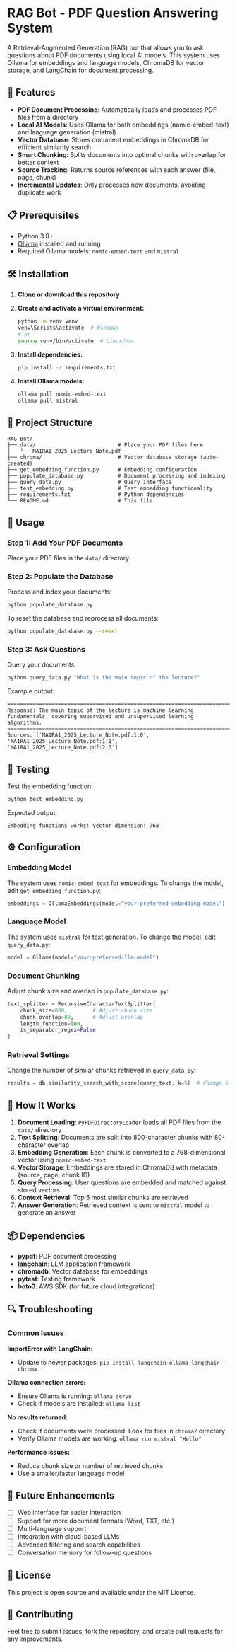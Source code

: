 # RAG Bot - PDF Question Answering System

A Retrieval-Augmented Generation (RAG) bot that allows you to ask questions about PDF documents using local AI models. This system uses Ollama for embeddings and language models, ChromaDB for vector storage, and LangChain for document processing.

## 🚀 Features

- **PDF Document Processing**: Automatically loads and processes PDF files from a directory
- **Local AI Models**: Uses Ollama for both embeddings (nomic-embed-text) and language generation (mistral)
- **Vector Database**: Stores document embeddings in ChromaDB for efficient similarity search
- **Smart Chunking**: Splits documents into optimal chunks with overlap for better context
- **Source Tracking**: Returns source references with each answer (file, page, chunk)
- **Incremental Updates**: Only processes new documents, avoiding duplicate work

## 📋 Prerequisites

- Python 3.8+
- [Ollama](https://ollama.ai/) installed and running
- Required Ollama models: `nomic-embed-text` and `mistral`

## 🛠️ Installation

1. **Clone or download this repository**

2. **Create and activate a virtual environment:**
   ```bash
   python -m venv venv
   venv\Scripts\activate  # Windows
   # or
   source venv/bin/activate  # Linux/Mac
   ```

3. **Install dependencies:**
   ```bash
   pip install -r requirements.txt
   ```

4. **Install Ollama models:**
   ```bash
   ollama pull nomic-embed-text
   ollama pull mistral
   ```

## 📁 Project Structure

```
RAG-Bot/
├── data/                          # Place your PDF files here
│   └── MA1RA1_2025_Lecture_Note.pdf
├── chroma/                        # Vector database storage (auto-created)
├── get_embedding_function.py      # Embedding configuration
├── populate_database.py           # Document processing and indexing
├── query_data.py                  # Query interface
├── test_embedding.py              # Test embedding functionality
├── requirements.txt               # Python dependencies
└── README.md                      # This file
```

## 🚀 Usage

### Step 1: Add Your PDF Documents
Place your PDF files in the `data/` directory.

### Step 2: Populate the Database
Process and index your documents:
```bash
python populate_database.py
```

To reset the database and reprocess all documents:
```bash
python populate_database.py --reset
```

### Step 3: Ask Questions
Query your documents:
```bash
python query_data.py "What is the main topic of the lecture?"
```

Example output:
```
====================================================================================================
Response: The main topic of the lecture is machine learning fundamentals, covering supervised and unsupervised learning algorithms.
====================================================================================================
Sources: ['MA1RA1_2025_Lecture_Note.pdf:1:0', 'MA1RA1_2025_Lecture_Note.pdf:1:1', 'MA1RA1_2025_Lecture_Note.pdf:2:0']
```

## 🧪 Testing

Test the embedding function:
```bash
python test_embedding.py
```

Expected output:
```
Embedding functions works! Vector dimension: 768
```

## ⚙️ Configuration

### Embedding Model
The system uses `nomic-embed-text` for embeddings. To change the model, edit `get_embedding_function.py`:
```python
embeddings = OllamaEmbeddings(model="your-preferred-embedding-model")
```

### Language Model
The system uses `mistral` for text generation. To change the model, edit `query_data.py`:
```python
model = Ollama(model="your-preferred-llm-model")
```

### Document Chunking
Adjust chunk size and overlap in `populate_database.py`:
```python
text_splitter = RecursiveCharacterTextSplitter(
    chunk_size=800,        # Adjust chunk size
    chunk_overlap=80,      # Adjust overlap
    length_function=len,
    is_separator_regex=False
)
```

### Retrieval Settings
Change the number of similar chunks retrieved in `query_data.py`:
```python
results = db.similarity_search_with_score(query_text, k=5)  # Change k value
```

## 🔧 How It Works

1. **Document Loading**: `PyPDFDirectoryLoader` loads all PDF files from the `data/` directory
2. **Text Splitting**: Documents are split into 800-character chunks with 80-character overlap
3. **Embedding Generation**: Each chunk is converted to a 768-dimensional vector using `nomic-embed-text`
4. **Vector Storage**: Embeddings are stored in ChromaDB with metadata (source, page, chunk ID)
5. **Query Processing**: User questions are embedded and matched against stored vectors
6. **Context Retrieval**: Top 5 most similar chunks are retrieved
7. **Answer Generation**: Retrieved context is sent to `mistral` model to generate an answer

## 📦 Dependencies

- **pypdf**: PDF document processing
- **langchain**: LLM application framework
- **chromadb**: Vector database for embeddings
- **pytest**: Testing framework
- **boto3**: AWS SDK (for future cloud integrations)

## 🔍 Troubleshooting

### Common Issues

**ImportError with LangChain:**
- Update to newer packages: `pip install langchain-ollama langchain-chroma`

**Ollama connection errors:**
- Ensure Ollama is running: `ollama serve`
- Check if models are installed: `ollama list`

**No results returned:**
- Check if documents were processed: Look for files in `chroma/` directory
- Verify Ollama models are working: `ollama run mistral "Hello"`

**Performance issues:**
- Reduce chunk size or number of retrieved chunks
- Use a smaller/faster language model

## 🚀 Future Enhancements

- [ ] Web interface for easier interaction
- [ ] Support for more document formats (Word, TXT, etc.)
- [ ] Multi-language support
- [ ] Integration with cloud-based LLMs
- [ ] Advanced filtering and search capabilities
- [ ] Conversation memory for follow-up questions

## 📄 License

This project is open source and available under the MIT License.

## 🤝 Contributing

Feel free to submit issues, fork the repository, and create pull requests for any improvements.
